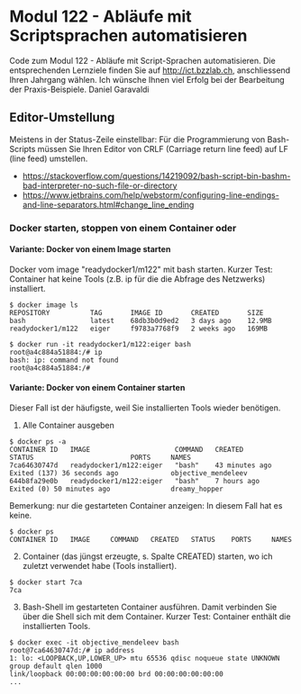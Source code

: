 # Modul 122 - Abläufe mit Scriptsprachen automatisieren

Code zum Modul 122 - Abläufe mit Script-Sprachen automatisieren.
Die entsprechenden Lernziele finden Sie auf http://ict.bzzlab.ch, anschliessend Ihren Jahrgang wählen.
Ich wünsche Ihnen viel Erfolg bei der Bearbeitung der Praxis-Beispiele. 
Daniel Garavaldi

## Editor-Umstellung
Meistens in der Status-Zeile einstellbar:
Für die Programmierung von Bash-Scripts müssen Sie Ihren Editor
von CRLF (Carriage return line feed) auf LF (line feed) umstellen.
* https://stackoverflow.com/questions/14219092/bash-script-bin-bashm-bad-interpreter-no-such-file-or-directory
* https://www.jetbrains.com/help/webstorm/configuring-line-endings-and-line-separators.html#change_line_ending

### Docker starten, stoppen von einem Container oder
#### Variante: Docker von einem Image starten
Docker vom image "readydocker1/m122" mit bash starten.
Kurzer Test: Container hat keine Tools (z.B. ip für die die Abfrage des Netzwerks) installiert.
```
$ docker image ls
REPOSITORY          TAG       IMAGE ID       CREATED       SIZE
bash                latest    68db3b0d9ed2   3 days ago    12.9MB
readydocker1/m122   eiger     f9783a7768f9   2 weeks ago   169MB

$ docker run -it readydocker1/m122:eiger bash
root@a4c884a51884:/# ip
bash: ip: command not found
root@a4c884a51884:/#
```

#### Variante: Docker von einem Container starten
Dieser Fall ist der häufigste, weil Sie installierten Tools wieder benötigen.
1. Alle Container ausgeben
```
$ docker ps -a
CONTAINER ID   IMAGE                     COMMAND   CREATED          STATUS                        PORTS     NAMES
7ca64630747d   readydocker1/m122:eiger   "bash"    43 minutes ago   Exited (137) 36 seconds ago             objective_mendeleev       
644b8fa29e0b   readydocker1/m122:eiger   "bash"    7 hours ago      Exited (0) 50 minutes ago               dreamy_hopper
```
Bemerkung: nur die gestarteten Container anzeigen: In diesem Fall hat es keine.
```
$ docker ps
CONTAINER ID   IMAGE     COMMAND   CREATED   STATUS    PORTS     NAMES
```
2. Container (das jüngst erzeugte, s. Spalte CREATED) starten, wo ich
   zuletzt verwendet habe (Tools installiert).
```
$ docker start 7ca
7ca
```
3. Bash-Shell im gestarteten Container ausführen. Damit verbinden Sie über die Shell sich mit dem Container.
   Kurzer Test: Container enthält die installierten Tools.
```
$ docker exec -it objective_mendeleev bash
root@7ca64630747d:/# ip address
1: lo: <LOOPBACK,UP,LOWER_UP> mtu 65536 qdisc noqueue state UNKNOWN group default qlen 1000
link/loopback 00:00:00:00:00:00 brd 00:00:00:00:00:00                                  
...
```
